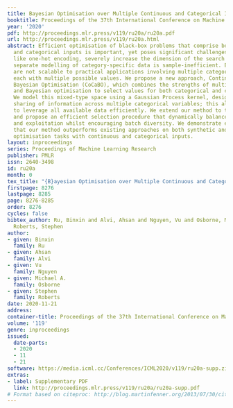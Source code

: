 ```yaml
---
title: Bayesian Optimisation over Multiple Continuous and Categorical Inputs
booktitle: Proceedings of the 37th International Conference on Machine Learning
year: '2020'
pdf: http://proceedings.mlr.press/v119/ru20a/ru20a.pdf
url: http://proceedings.mlr.press/v119/ru20a.html
abstract: Efficient optimisation of black-box problems that comprise both continuous
  and categorical inputs is important, yet poses significant challenges. Current approaches,
  like one-hot encoding, severely increase the dimension of the search space, while
  separate modelling of category-specific data is sample-inefficient. Both frameworks
  are not scalable to practical applications involving multiple categorical variables,
  each with multiple possible values. We propose a new approach, Continuous and Categorical
  Bayesian Optimisation (CoCaBO), which combines the strengths of multi-armed bandits
  and Bayesian optimisation to select values for both categorical and continuous inputs.
  We model this mixed-type space using a Gaussian Process kernel, designed to allow
  sharing of information across multiple categorical variables; this allows CoCaBO
  to leverage all available data efficiently. We extend our method to the batch setting
  and propose an efficient selection procedure that dynamically balances exploration
  and exploitation whilst encouraging batch diversity. We demonstrate empirically
  that our method outperforms existing approaches on both synthetic and real-world
  optimisation tasks with continuous and categorical inputs.
layout: inproceedings
series: Proceedings of Machine Learning Research
publisher: PMLR
issn: 2640-3498
id: ru20a
month: 0
tex_title: "{B}ayesian Optimisation over Multiple Continuous and Categorical Inputs"
firstpage: 8276
lastpage: 8285
page: 8276-8285
order: 8276
cycles: false
bibtex_author: Ru, Binxin and Alvi, Ahsan and Nguyen, Vu and Osborne, Michael A. and
  Roberts, Stephen
author:
- given: Binxin
  family: Ru
- given: Ahsan
  family: Alvi
- given: Vu
  family: Nguyen
- given: Michael A.
  family: Osborne
- given: Stephen
  family: Roberts
date: 2020-11-21
address: 
container-title: Proceedings of the 37th International Conference on Machine Learning
volume: '119'
genre: inproceedings
issued:
  date-parts:
  - 2020
  - 11
  - 21
software: https://media.icml.cc/Conferences/ICML2020/v119/ru20a-supp.zip
extras:
- label: Supplementary PDF
  link: http://proceedings.mlr.press/v119/ru20a/ru20a-supp.pdf
# Format based on citeproc: http://blog.martinfenner.org/2013/07/30/citeproc-yaml-for-bibliographies/
---
```

